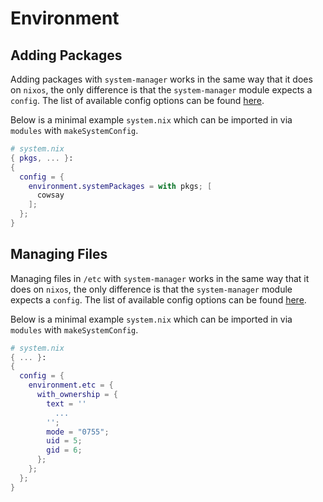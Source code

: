 # Environment

## Adding Packages

Adding packages with `system-manager` works in the same way that it does on `nixos`, the only difference is that the `system-manager` module expects a `config`.
The list of available config options can be found [here](https://github.com/numtide/system-manager/blob/main/nix/modules/default.nix).

Below is a minimal example `system.nix` which can be imported in via `modules` with `makeSystemConfig`.

```nix
# system.nix
{ pkgs, ... }:
{
  config = {
    environment.systemPackages = with pkgs; [
      cowsay
    ];
  };
}
```

## Managing Files

Managing files in `/etc` with `system-manager` works in the same way that it does on `nixos`, the only difference is that the `system-manager` module expects a `config`.
The list of available config options can be found [here](https://github.com/numtide/system-manager/blob/main/nix/modules/default.nix).

Below is a minimal example `system.nix` which can be imported in via `modules` with `makeSystemConfig`.

```nix
# system.nix
{ ... }:
{
  config = {
    environment.etc = {
      with_ownership = {
        text = ''
          ...
        '';
        mode = "0755";
        uid = 5;
        gid = 6;
      };
    };
  };
}
```
